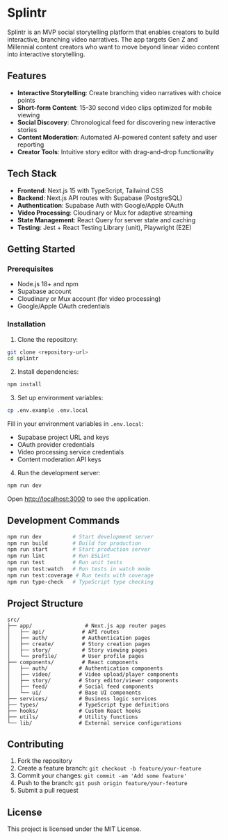 # Splintr

Splintr is an MVP social storytelling platform that enables creators to build interactive, branching video narratives. The app targets Gen Z and Millennial content creators who want to move beyond linear video content into interactive storytelling.

## Features

- **Interactive Storytelling**: Create branching video narratives with choice points
- **Short-form Content**: 15-30 second video clips optimized for mobile viewing
- **Social Discovery**: Chronological feed for discovering new interactive stories
- **Content Moderation**: Automated AI-powered content safety and user reporting
- **Creator Tools**: Intuitive story editor with drag-and-drop functionality

## Tech Stack

- **Frontend**: Next.js 15 with TypeScript, Tailwind CSS
- **Backend**: Next.js API routes with Supabase (PostgreSQL)
- **Authentication**: Supabase Auth with Google/Apple OAuth
- **Video Processing**: Cloudinary or Mux for adaptive streaming
- **State Management**: React Query for server state and caching
- **Testing**: Jest + React Testing Library (unit), Playwright (E2E)

## Getting Started

### Prerequisites

- Node.js 18+ and npm
- Supabase account
- Cloudinary or Mux account (for video processing)
- Google/Apple OAuth credentials

### Installation

1. Clone the repository:
```bash
git clone <repository-url>
cd splintr
```

2. Install dependencies:
```bash
npm install
```

3. Set up environment variables:
```bash
cp .env.example .env.local
```

Fill in your environment variables in `.env.local`:
- Supabase project URL and keys
- OAuth provider credentials
- Video processing service credentials
- Content moderation API keys

4. Run the development server:
```bash
npm run dev
```

Open [http://localhost:3000](http://localhost:3000) to see the application.

## Development Commands

```bash
npm run dev          # Start development server
npm run build        # Build for production
npm run start        # Start production server
npm run lint         # Run ESLint
npm run test         # Run unit tests
npm run test:watch   # Run tests in watch mode
npm run test:coverage # Run tests with coverage
npm run type-check   # TypeScript type checking
```

## Project Structure

```
src/
├── app/                 # Next.js app router pages
│   ├── api/            # API routes
│   ├── auth/           # Authentication pages
│   ├── create/         # Story creation pages
│   ├── story/          # Story viewing pages
│   └── profile/        # User profile pages
├── components/         # React components
│   ├── auth/          # Authentication components
│   ├── video/         # Video upload/player components
│   ├── story/         # Story editor/viewer components
│   ├── feed/          # Social feed components
│   └── ui/            # Base UI components
├── services/          # Business logic services
├── types/             # TypeScript type definitions
├── hooks/             # Custom React hooks
├── utils/             # Utility functions
└── lib/               # External service configurations
```

## Contributing

1. Fork the repository
2. Create a feature branch: `git checkout -b feature/your-feature`
3. Commit your changes: `git commit -am 'Add some feature'`
4. Push to the branch: `git push origin feature/your-feature`
5. Submit a pull request

## License

This project is licensed under the MIT License.
